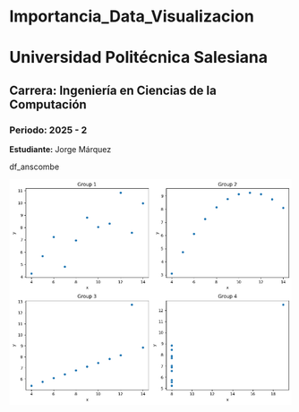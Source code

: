 # Importancia_Data_Visualizacion
# Universidad Politécnica Salesiana  
## Carrera: Ingeniería en Ciencias de la Computación  
### Periodo: 2025 - 2  
**Estudiante:** Jorge Márquez 

df_anscombe

![alt text](image.png)